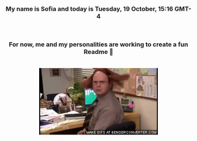 


<div align="center">
<h3 >My name is Sofia and today is Tuesday, 19 October, 15:16 GMT-4</h3><br>
<h3 >For now, me and my personalities are working to create a fun Readme 👋
</h3><br>
<img src='img/dwight.gif' alt='working...'/>
</div>
